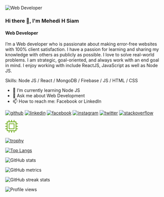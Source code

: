 ![Web Developer](https://scontent.fdac8-1.fna.fbcdn.net/v/t1.6435-9/165002402_2941517186167789_152385527892614165_n.jpg?_nc_cat=100&ccb=1-5&_nc_sid=174925&_nc_eui2=AeGWnpwRsGA99dENm38qkPfAS6nG7lzENElLqcbuXMQ0SW3ep-3Re6xyqtCy9i8ClBn7J6N9sO0eZpTmFQSDYzfd&_nc_ohc=qeE0pWsE3p8AX88CJ2Z&_nc_ht=scontent.fdac8-1.fna&oh=21361f0d2dbcacc8836a4aa0549203f2&oe=61C385C7)

### Hi there 👋, I'm Mehedi H Siam
#### Web Developer


I’m a Web developer who is passionate about making error-free websites with 100% client satisfaction. I have a passion for learning and sharing my knowledge with others as publicly as possible. I love to solve real-world problems. I am strategic, goal-oriented, and always work with an end goal in mind. I enjoy working with include ReactJS, JavaScript as well as Node JS.

Skills: Node JS / React / MongoDB / Firebase / JS / HTML / CSS

- 🌱 I’m currently learning Node JS 
- 💬 Ask me about Web Development 
- 📫 How to reach me: Facebook or LinkedIn 


[<img src='https://cdn.jsdelivr.net/npm/simple-icons@3.0.1/icons/github.svg' alt='github' height='40'>](https://github.com/mehedihsiam)  [<img src='https://cdn.jsdelivr.net/npm/simple-icons@3.0.1/icons/linkedin.svg' alt='linkedin' height='40'>](https://www.linkedin.com/in/mehedihsiam/)  [<img src='https://cdn.jsdelivr.net/npm/simple-icons@3.0.1/icons/facebook.svg' alt='facebook' height='40'>](https://www.facebook.com/mehedihsiam537)  [<img src='https://cdn.jsdelivr.net/npm/simple-icons@3.0.1/icons/instagram.svg' alt='instagram' height='40'>](https://www.instagram.com/mehedihsiam/)  [<img src='https://cdn.jsdelivr.net/npm/simple-icons@3.0.1/icons/twitter.svg' alt='twitter' height='40'>](https://twitter.com/mehedihsiam)  [<img src='https://cdn.jsdelivr.net/npm/simple-icons@3.0.1/icons/stackoverflow.svg' alt='stackoverflow' height='40'>](https://stackoverflow.com/users/16839227)  

<a href='https://docs.github.com/en/developers'><img src='https://raw.githubusercontent.com/acervenky/animated-github-badges/master/assets/devbadge.gif' width='40' height='40'></a> 

[![trophy](https://github-profile-trophy.vercel.app/?username=mehedihsiam)](https://github.com/ryo-ma/github-profile-trophy)

[![Top Langs](https://github-readme-stats.vercel.app/api/top-langs/?username=mehedihsiam)](https://github.com/anuraghazra/github-readme-stats)

![GitHub stats](https://github-readme-stats.vercel.app/api?username=mehedihsiam&show_icons=true)  

![GitHub metrics](https://metrics.lecoq.io/mehedihsiam)  

![GitHub streak stats](https://github-readme-streak-stats.herokuapp.com/?user=mehedihsiam)  

![Profile views](https://gpvc.arturio.dev/mehedihsiam)  
